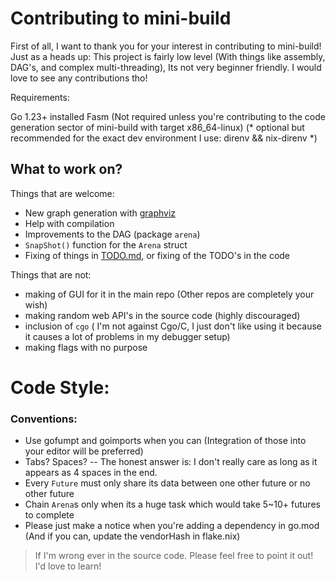 # Contributing to mini-build 

First of all, I want to thank you for your interest in contributing to mini-build! 
Just as a heads up: This project is fairly low level (With things like assembly, DAG's, and complex multi-threading), Its not very beginner friendly. 
I would love to see any contributions tho! 

Requirements: 

Go 1.23+ installed 
Fasm (Not required unless you're contributing to the code generation sector of mini-build with target x86_64-linux) 
(* optional but recommended for the exact dev environment I use: direnv && nix-direnv *) 

## What to work on? 

Things that are welcome: 

- New graph generation with [graphviz](https://graphviz.org/)
- Help with compilation 
- Improvements to the DAG (package `arena`) 
- `SnapShot()` function for the `Arena` struct 
- Fixing of things in [TODO.md](TODO.md), or fixing of the TODO's in the code

Things that are not: 

- making of GUI for it in the main repo (Other repos are completely your wish) 
- making random web API's in the source code (highly discouraged) 
- inclusion of `cgo` ( I'm not against Cgo/C, I just don't like using it because it causes a lot of problems in my debugger setup)
- making flags with no purpose 

# **Code Style:**
### Conventions: 

- Use gofumpt and goimports when you can (Integration of those into your editor will be preferred)
- Tabs? Spaces? -- The honest answer is: I don't really care as long as it appears as 4 spaces in the end.
- Every `Future` must only share its data between one other future or no other future 
- Chain `Arena`s only when its a huge task which would take 5~10+ futures to complete 
- Please just make a notice when you're adding a dependency in go.mod (And if you can, update the vendorHash in flake.nix) 


> If I'm wrong ever in the source code. Please feel free to point it out! I'd love to learn! 
